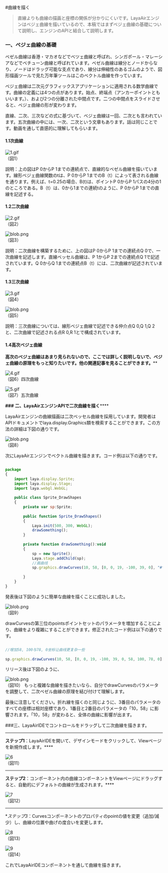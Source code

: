 #曲線を描く

>直線よりも曲線の描画と座標の関係が分かりにくいです。LayaAirエンジンはベジェ曲線を描いているので、本稿ではまずベジェ曲線の基礎について説明し、エンジンのAPIと結合して説明します。
>



### **一、ベジェ曲線の基礎**

ベゼル曲線は香港・マカオなどでベツェ曲線と呼ばれ、シンガポール・マレーシアなどでベチューン曲線と呼ばれています。ベゼル曲線は線分とノードからなり、ノードはドラッグ可能な支点であり、線分は伸縮性のあるゴムのようで、図形描画ツールで見た万年筆ツールはこのベクトル曲線を作っています。

ベジェ曲線は二次元グラフィックスアプリケーションに適用される数学曲線です。曲線の定義には4つの点があります。始点、終端点（アンカーポイントともいいます。）、および2つの分離された中間点です。二つの中間点をスライドさせると、ベジェ曲線の形が変わります。

直線、二次、三次などの式に基づいて、ベジェ曲線は一回、二次とも言われています。五次曲線の中には、一次、二次という文章もあります。話は同じことです。動画を通して直感的に理解してもらいます。

#### **1.1次曲線**

​![1.gif](gif/1.gif)<br/>
（図1）

説明：上の図はP 0からP 1までの連続点で、直線的なベゼル曲線を描いています。線形ベジェ曲線関数のtは、P 0からP 1までのB（t）によって表される曲線を通ります。例えば、t=0.25の場合、B(t)は、ポイントP 0からP 1パスの4分の1のところである。B（t）は、0から1までの連続tのように、P 0からP 1までの直線を記述する。

#### **1.2二次曲線**

​![2.gif](gif/2.gif)<br/>
（図2）

​![blob.png](img/1.png)<br/>
（図3）

説明：二次曲線を構築するために、上の図はP 0からP 1までの連続点Q 0で、一次曲線を記述します。直線ベッセル曲線は、P 1からP 2までの連続点Q 1で記述されています。Q 0からQ 1までの連続点B（t）には、二次曲線が記述されています。

#### **1.3三次曲線**

​![3.gif](gif/3.gif)<br/>
（図4）

​![blob.png](img/2.png)<br/>
（図5）

説明：三次曲線については、線形ベジェ曲線で記述できる仲介点Q 0,Q 1,Q 2と、二次曲線で記述される点R 0,R 1とで構成されています。

#### **1.4高次ベジェ曲線**

**高次のベジェ曲線はあまり見られないので、ここでは詳しく説明しないで、ベジェ曲線の原理をもっと知りたいです。他の関連記事を見ることができます。****

​![4.gif](gif/4.gif)<br>
（図6）四次曲線

​![5.gif](gif/5.gif)<br>
（図7）五次曲線



**###** **二、LayaAirエンジンAPIで二次曲線を描く******

LayaAirエンジンの曲線描画は二次ベッセル曲線を採用しています。開発者はAPIドキュメントでlaya.display.Graphics類を検索することができます。この方法の詳細は下図の通りです。

​![blob.png](img/3.png)<br>
（図8）

次にLayaAirエンジンでベクトル曲線を描きます。コード例は以下の通りです。


```javascript

package
{
    import laya.display.Sprite;
    import laya.display.Stage;
    import laya.webgl.WebGL;
      
    public class Sprite_DrawShapes
    {
        private var sp:Sprite;
          
        public function Sprite_DrawShapes()
        {
            Laya.init(500, 300, WebGL);
            drawSomething();
        }
  
        private function drawSomething():void
        {
            sp = new Sprite();
            Laya.stage.addChild(sp);
            //画曲线
            sp.graphics.drawCurves(10, 58, [0, 0, 19, -100, 39, 0], "#ff0000", 3);
              
        }
    }
}
```


発表後は下図のように簡単な曲線を描くことに成功しました。

​![blob.png](img/4.png)<br>
（図9）

drawCurvesの第三位のpointsポイントセットのパラメータを増加することにより、曲線をより複雑にすることができます。修正されたコード例は以下の通りです。


```javascript

//增加58, 100与78, 0坐标让曲线更复杂一些
 
sp.graphics.drawCurves(10, 58, [0, 0, 19, -100, 39, 0, 58, 100, 78, 0], "#ff0000", 3);
```


リリース後は下図のように、

​![blob.png](img/5.png)<br>
（図10）
もっと複雑な曲線を描きたいなら、自分でdrawCurvesのパラメータを調整して、二次ベゼル曲線の原理を結び付けて理解します。

最後に注意してください。折れ線を描くのと同じように、3番目のパラメータのすべての座標は相対座標であり、1番目と2番目のパラメータの「10，58」に影響されます。「10，58」が変わると、全体の曲線に影響が出ます。



###三、LayaAirIDEでコントロールをドラッグして二次曲線を描きます。
****
​**ステップ1**：LayaAirIDEを開いて、デザインモードをクリックして、Viewページを新規作成します。****

​![6](img/6.png)<br>
（図11）
****
**ステップ2**：コンポーネント内の曲線コンポーネントをViewページにドラッグすると、自動的にデフォルトの曲線が生成されます。****

​![7](img/7.png)<br>
（図12）
****
**ステップ3*：Curvesコンポーネントのプロパティのpointの値を変更（追加/減少）し、曲線の位置や曲げの度合いを変更します。

​![8](img/8.png)<br/>
（図13）

​![9](img/9.png)<br/>
（図14）

これでLayaAirIDEコンポーネントを通して曲線を描きます。